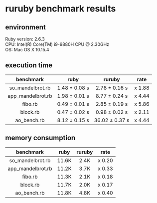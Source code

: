 # ruruby benchmark results

## environment

Ruby version: 2.6.3  
CPU: Intel(R) Core(TM) i9-9880H CPU @ 2.30GHz  
OS: Mac OS X 10.15.4

## execution time

|     benchmark     |     ruby      |     ruruby     |  rate  |
| :---------------: | :-----------: | :------------: | :----: |
| so_mandelbrot.rb  | 1.48 ± 0.08 s | 2.78 ± 0.16 s  | x 1.88 |
| app_mandelbrot.rb | 1.98 ± 0.01 s | 8.77 ± 0.24 s  | x 4.44 |
|      fibo.rb      | 0.49 ± 0.01 s | 2.85 ± 0.19 s  | x 5.86 |
|     block.rb      | 0.47 ± 0.02 s | 0.98 ± 0.02 s  | x 2.11 |
|    ao_bench.rb    | 8.12 ± 0.15 s | 36.02 ± 0.37 s | x 4.44 |

## memory consumption

|     benchmark     | ruby  | ruruby |  rate  |
| :---------------: | :---: | :----: | :----: |
| so_mandelbrot.rb  | 11.6K |  2.4K  | x 0.20 |
| app_mandelbrot.rb | 11.2K |  3.7K  | x 0.33 |
|      fibo.rb      | 11.3K |  2.1K  | x 0.18 |
|     block.rb      | 11.7K |  2.0K  | x 0.17 |
|    ao_bench.rb    | 11.8K |  4.8K  | x 0.40 |
